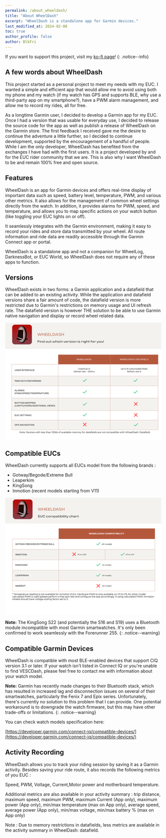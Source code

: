 ```yaml
---
permalink: /about_wheeldash/
title: "About WheelDash"
excerpt: "WheelDash is a standalone app for Garmin devices."
last_modified_at: 2024-02-08
toc: true
author_profile: false
author: BlkFri
---
```


If you want to support this project, visit my <a href="https://ko-fi.com/wheeldash" target="_blank" rel="noopener noreferrer">ko-fi page</a>!
{: .notice--info}

## A few words about WheelDash

This project started as a personal project to meet my needs with my EUC. I wanted a simple and efficient app that would allow me to avoid using both my phone and my watch (if my watch has GPS and supports BLE, why use a third-party app on my smartphone?), have a PWM alarm management, and allow me to record my rides, all for free.

As a longtime Garmin user, I decided to develop a Garmin app for my EUC. Once I had a version that was usable for everyday use, I decided to release the source code for the app as well as publish a release of WheelDash on the Garmin store. The first feedback I received gave me the desire to continue the adventure a little further, so I decided to continue development, supported by the encouragement of a handful of people. While I am the only developer, WheelDash has benefited from the exchanges I have had with the first users. It is a project developed by and for the EUC rider community that we are. This is also why I want WheelDash to be and remain 100% free and open source.

## Features

WheelDash is an app for Garmin devices and offers real-time display of important data such as speed, battery level, temperature, PWM, and various other metrics. It also allows for the management of common wheel settings directly from the watch. In addition, it provides alarms for PWM, speed, and temperature, and allows you to map specific actions on your watch button (like toggling your EUC lights on or off).

It seamlessly integrates with the Garmin environment, making it easy to record your rides and store data transmitted by your wheel. All route information and ride data are readily accessible through the Garmin Connect app or portal.

WheelDash is a standalone app and not a companion for WheelLog, DarknessBot, or EUC World, so WheelDash does not require any of these apps to function.

## Versions

WheelDash exists in two forms: a Garmin application and a datafield that can be added to an existing activity. While the application and datafield versions share a fair amount of code, the datafield version is more restricted due to Garmin's restrictions on memory usage and UI refresh rate. The datafield version is however THE solution to be able to use Garmin native navigation and display or record wheel related data.

<center>
<img src="/assets/images/WD_AppTypeTab.png"/>
</center>

## Compatible EUCs

WheelDash currently supports all EUCs model from the following brands :

- Gotway/Begode/Extreme Bull
- Leaperkim
- KingSong
- Inmotion (recent models starting from V11)

<center>
<img src="/assets/images/WD_EUC_CompatTab.png"/>
</center>

**Note:** The KingSong S22 (and potentially the S16 and S19) uses a Bluetooth module incompatible with most Garmin smartwatches. It's only been confirmed to work seamlessly with the Forerunner 255.
{: .notice--warning}

## Compatible Garmin Devices

WheelDash is compatible with most BLE-enabled devices that support CIQ version 3.1 or later. If your watch isn't listed in Connect IQ or you're unable to find VESCDash, please feel free to contact me with information about your watch model.

**Note:** Garmin has recently made changes to their Bluetooth stack, which has resulted in increased lag and disconnection issues on several of their smartwatches, particularly the Fenix 7 and Epix series. Unfortunately, there's currently no solution to this problem that I can provide. One potential workaround is to downgrade the watch firmware, but this may have other trade-offs or limitations.
{: .notice--warning}

You can check watch models specification here:

[https://developer.garmin.com/connect-iq/compatible-devices/](https://developer.garmin.com/connect-iq/compatible-devices/)

## Activity Recording

WheelDash allows you to track your riding session by saving it as a Garmin activity. Besides saving your ride route, it also records the following metrics of you EUC :

Speed, PWM, Voltage, Current,Motor power and motherboard temperature.

Additional metrics are also available in your activity summary : trip distance, maximum speed, maximum PWM, maximum Current (App only), maximum power (App only), min/max temperature (max on App only), average speed, average power (App only), min/max voltage, min/max battery % (max on App only)

Note : Due to memory restrictions in datafields, less metrics are available in the activity summary in WheelDash: datafield.

